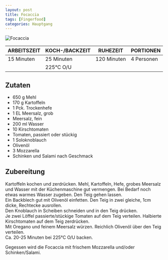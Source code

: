 ```yaml
---
layout: post
title: Focaccia
tags: [Fingerfood]
categories: Hauptgang
---
```



![Focaccia](/assets/images/Focaccia.jpg)

| ARBEITSZEIT | KOCH-/BACKZEIT | RUHEZEIT | PORTIONEN |
|--------------|--------------|--------------|--------------|
| 15 Minuten | 25 Minuten | 120 Minuten | 4 Personen |  
|| 225°C O/U ||||


## Zutaten
* 650 g Mehl  
* 170 g Kartoffeln  
* 1 Pck. Trockenhefe    
* 1 EL Meersalz, grob  
* Meersalz, fein         
* 200 ml Wasser    
* 10 Kirschtomaten  
* Tomaten, passiert oder stückig    
* 1 Soloknoblauch  
* Olivenöl   
* 3 Mozzarella  
* Schinken und Salami nach Geschmack      
  

## Zubereitung
Kartoffeln kochen und zerdrücken. 
Mehl, Kartoffeln, Hefe, grobes Meersalz und Wasser mit der Küchenmaschine gut vermengen. Bei Bedarf noch etwas warmes Wasser zugeben. Den Teig gehen lassen.  
Ein Backblech gut mit Olivenöl einfetten. Den Teig in zwei gleiche, 1cm dicke, Rechtecke ausrollen.  
Den Knoblauch in Scheiben schneiden und in den Teig drücken.  
Je zwei Löffel passierte/stückige Tomaten auf dem Teig verteilen. Halbierte Kirschtomaten auf dem Teig zerdrücken.  
Mit Oregano und feinem Meersalz würzen. Reichlich Olivenöl über den Teig verteilen.  
Ca. 20-25 Minuten bei 225°C O/U backen.  

Gegessen wird die Focaccia mit frischem Mozzarella und/oder Schinken/Salami. 






